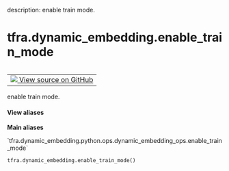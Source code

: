 description: enable train mode.

<div itemscope itemtype="http://developers.google.com/ReferenceObject">
<meta itemprop="name" content="tfra.dynamic_embedding.enable_train_mode" />
<meta itemprop="path" content="Stable" />
</div>

# tfra.dynamic_embedding.enable_train_mode

<!-- Insert buttons and diff -->

<table class="tfo-notebook-buttons tfo-api nocontent" align="left">
<td>
  <a target="_blank" href="https://github.com/tensorflow/recommenders-addons/tree/master/tensorflow_recommenders_addons/dynamic_embedding/python/ops/dynamic_embedding_ops.py#L920-L923">
    <img src="https://www.tensorflow.org/images/GitHub-Mark-32px.png" />
    View source on GitHub
  </a>
</td>
</table>



enable train mode.

<section class="expandable">
  <h4 class="showalways">View aliases</h4>
  <p>
<b>Main aliases</b>
<p>`tfra.dynamic_embedding.python.ops.dynamic_embedding_ops.enable_train_mode`</p>
</p>
</section>

<pre class="devsite-click-to-copy prettyprint lang-py tfo-signature-link">
<code>tfra.dynamic_embedding.enable_train_mode()
</code></pre>



<!-- Placeholder for "Used in" -->
  